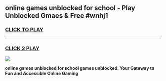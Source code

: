 
## online games unblocked for school - Play Unblocked Gmaes & Free #wnhj1
<h3>
<a href="https://premium.freeplayer.one?title=online_games_unblocked_for_school&ref=01M">CLICK TO PLAY</a></h3>
<hr>

<h3>
<a href="https://premium.freeplayer.one?title=online_games_unblocked_for_school&ref=01M">CLICK 2 PLAY</a>
  
</h3>

<a href="https://premium.freeplayer.one?title=online_games_unblocked_for_school&ref=01M"><img src="https://clearcache.store/games.png"></a>


**online games unblocked for school games unblocked: Your Gateway to Fun and Accessible Online Gaming**
